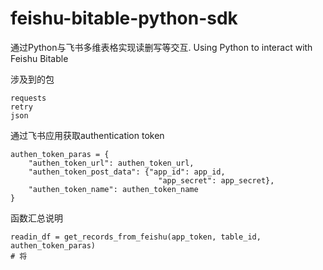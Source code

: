 # feishu-bitable-python-sdk
通过Python与飞书多维表格实现读删写等交互. Using Python to interact with Feishu Bitable

涉及到的包  
```
requests  
retry  
json
```

通过飞书应用获取authentication token
```
authen_token_paras = {
    "authen_token_url": authen_token_url,
    "authen_token_post_data": {"app_id": app_id,
                                 "app_secret": app_secret},
    "authen_token_name": authen_token_name
}
```

函数汇总说明
```
readin_df = get_records_from_feishu(app_token, table_id, authen_token_paras)
# 将
```
